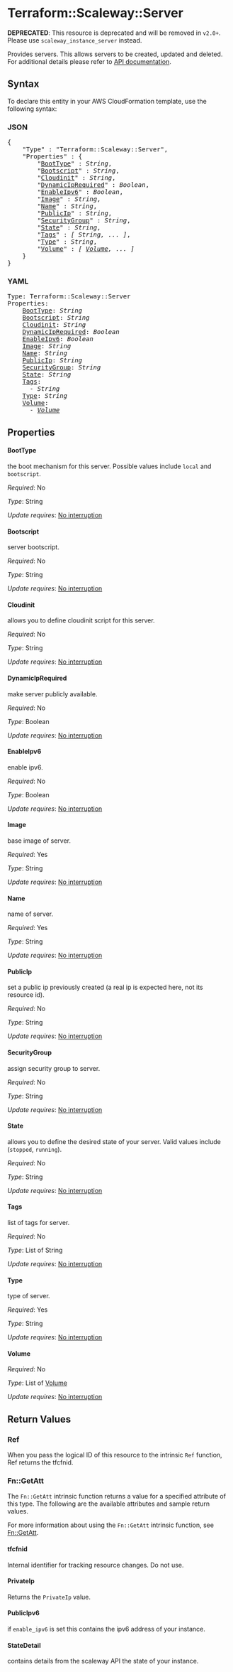 # Terraform::Scaleway::Server

**DEPRECATED**: This resource is deprecated and will be removed in `v2.0+`.
Please use `scaleway_instance_server` instead.

Provides servers. This allows servers to be created, updated and deleted.
For additional details please refer to [API documentation](https://developer.scaleway.com/#servers).

## Syntax

To declare this entity in your AWS CloudFormation template, use the following syntax:

### JSON

<pre>
{
    "Type" : "Terraform::Scaleway::Server",
    "Properties" : {
        "<a href="#boottype" title="BootType">BootType</a>" : <i>String</i>,
        "<a href="#bootscript" title="Bootscript">Bootscript</a>" : <i>String</i>,
        "<a href="#cloudinit" title="Cloudinit">Cloudinit</a>" : <i>String</i>,
        "<a href="#dynamiciprequired" title="DynamicIpRequired">DynamicIpRequired</a>" : <i>Boolean</i>,
        "<a href="#enableipv6" title="EnableIpv6">EnableIpv6</a>" : <i>Boolean</i>,
        "<a href="#image" title="Image">Image</a>" : <i>String</i>,
        "<a href="#name" title="Name">Name</a>" : <i>String</i>,
        "<a href="#publicip" title="PublicIp">PublicIp</a>" : <i>String</i>,
        "<a href="#securitygroup" title="SecurityGroup">SecurityGroup</a>" : <i>String</i>,
        "<a href="#state" title="State">State</a>" : <i>String</i>,
        "<a href="#tags" title="Tags">Tags</a>" : <i>[ String, ... ]</i>,
        "<a href="#type" title="Type">Type</a>" : <i>String</i>,
        "<a href="#volume" title="Volume">Volume</a>" : <i>[ <a href="volume.md">Volume</a>, ... ]</i>
    }
}
</pre>

### YAML

<pre>
Type: Terraform::Scaleway::Server
Properties:
    <a href="#boottype" title="BootType">BootType</a>: <i>String</i>
    <a href="#bootscript" title="Bootscript">Bootscript</a>: <i>String</i>
    <a href="#cloudinit" title="Cloudinit">Cloudinit</a>: <i>String</i>
    <a href="#dynamiciprequired" title="DynamicIpRequired">DynamicIpRequired</a>: <i>Boolean</i>
    <a href="#enableipv6" title="EnableIpv6">EnableIpv6</a>: <i>Boolean</i>
    <a href="#image" title="Image">Image</a>: <i>String</i>
    <a href="#name" title="Name">Name</a>: <i>String</i>
    <a href="#publicip" title="PublicIp">PublicIp</a>: <i>String</i>
    <a href="#securitygroup" title="SecurityGroup">SecurityGroup</a>: <i>String</i>
    <a href="#state" title="State">State</a>: <i>String</i>
    <a href="#tags" title="Tags">Tags</a>: <i>
      - String</i>
    <a href="#type" title="Type">Type</a>: <i>String</i>
    <a href="#volume" title="Volume">Volume</a>: <i>
      - <a href="volume.md">Volume</a></i>
</pre>

## Properties

#### BootType

the boot mechanism for this server. Possible values include `local` and `bootscript`.

_Required_: No

_Type_: String

_Update requires_: [No interruption](https://docs.aws.amazon.com/AWSCloudFormation/latest/UserGuide/using-cfn-updating-stacks-update-behaviors.html#update-no-interrupt)

#### Bootscript

server bootscript.

_Required_: No

_Type_: String

_Update requires_: [No interruption](https://docs.aws.amazon.com/AWSCloudFormation/latest/UserGuide/using-cfn-updating-stacks-update-behaviors.html#update-no-interrupt)

#### Cloudinit

allows you to define cloudinit script for this server.

_Required_: No

_Type_: String

_Update requires_: [No interruption](https://docs.aws.amazon.com/AWSCloudFormation/latest/UserGuide/using-cfn-updating-stacks-update-behaviors.html#update-no-interrupt)

#### DynamicIpRequired

make server publicly available.

_Required_: No

_Type_: Boolean

_Update requires_: [No interruption](https://docs.aws.amazon.com/AWSCloudFormation/latest/UserGuide/using-cfn-updating-stacks-update-behaviors.html#update-no-interrupt)

#### EnableIpv6

enable ipv6.

_Required_: No

_Type_: Boolean

_Update requires_: [No interruption](https://docs.aws.amazon.com/AWSCloudFormation/latest/UserGuide/using-cfn-updating-stacks-update-behaviors.html#update-no-interrupt)

#### Image

base image of server.

_Required_: Yes

_Type_: String

_Update requires_: [No interruption](https://docs.aws.amazon.com/AWSCloudFormation/latest/UserGuide/using-cfn-updating-stacks-update-behaviors.html#update-no-interrupt)

#### Name

name of server.

_Required_: Yes

_Type_: String

_Update requires_: [No interruption](https://docs.aws.amazon.com/AWSCloudFormation/latest/UserGuide/using-cfn-updating-stacks-update-behaviors.html#update-no-interrupt)

#### PublicIp

set a public ip previously created (a real ip is expected here, not its resource id).

_Required_: No

_Type_: String

_Update requires_: [No interruption](https://docs.aws.amazon.com/AWSCloudFormation/latest/UserGuide/using-cfn-updating-stacks-update-behaviors.html#update-no-interrupt)

#### SecurityGroup

assign security group to server.

_Required_: No

_Type_: String

_Update requires_: [No interruption](https://docs.aws.amazon.com/AWSCloudFormation/latest/UserGuide/using-cfn-updating-stacks-update-behaviors.html#update-no-interrupt)

#### State

allows you to define the desired state of your server. Valid values include (`stopped`, `running`).

_Required_: No

_Type_: String

_Update requires_: [No interruption](https://docs.aws.amazon.com/AWSCloudFormation/latest/UserGuide/using-cfn-updating-stacks-update-behaviors.html#update-no-interrupt)

#### Tags

list of tags for server.

_Required_: No

_Type_: List of String

_Update requires_: [No interruption](https://docs.aws.amazon.com/AWSCloudFormation/latest/UserGuide/using-cfn-updating-stacks-update-behaviors.html#update-no-interrupt)

#### Type

type of server.

_Required_: Yes

_Type_: String

_Update requires_: [No interruption](https://docs.aws.amazon.com/AWSCloudFormation/latest/UserGuide/using-cfn-updating-stacks-update-behaviors.html#update-no-interrupt)

#### Volume

_Required_: No

_Type_: List of <a href="volume.md">Volume</a>

_Update requires_: [No interruption](https://docs.aws.amazon.com/AWSCloudFormation/latest/UserGuide/using-cfn-updating-stacks-update-behaviors.html#update-no-interrupt)

## Return Values

### Ref

When you pass the logical ID of this resource to the intrinsic `Ref` function, Ref returns the tfcfnid.

### Fn::GetAtt

The `Fn::GetAtt` intrinsic function returns a value for a specified attribute of this type. The following are the available attributes and sample return values.

For more information about using the `Fn::GetAtt` intrinsic function, see [Fn::GetAtt](https://docs.aws.amazon.com/AWSCloudFormation/latest/UserGuide/intrinsic-function-reference-getatt.html).

#### tfcfnid

Internal identifier for tracking resource changes. Do not use.

#### PrivateIp

Returns the <code>PrivateIp</code> value.

#### PublicIpv6

if `enable_ipv6` is set this contains the ipv6 address of your instance.

#### StateDetail

contains details from the scaleway API the state of your instance.

